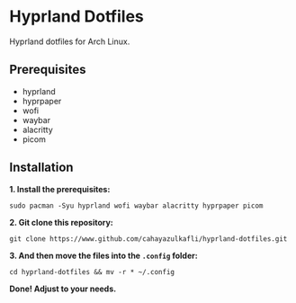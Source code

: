 
# Hyprland Dotfiles

Hyprland dotfiles for Arch Linux. 

## Prerequisites

- hyprland
- hyprpaper
- wofi
- waybar
- alacritty
- picom

## Installation

**1. Install the prerequisites:**

```
sudo pacman -Syu hyprland wofi waybar alacritty hyprpaper picom
```

**2. Git clone this repository:**

```
git clone https://www.github.com/cahayazulkafli/hyprland-dotfiles.git
```

**3. And then move the files into the `.config` folder:**

```
cd hyprland-dotfiles && mv -r * ~/.config
```

**Done! Adjust to your needs.**
